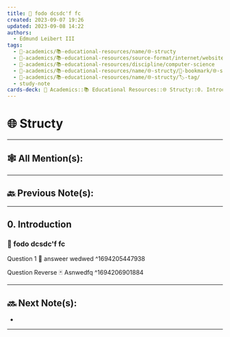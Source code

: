 ```yaml
---
title: 🐛 fodo dcsdc'f fc
created: 2023-09-07 19:26
updated: 2023-09-08 14:22
authors:
  - Edmund Leibert III
tags:
  - 🔴-academics/📚-educational-resources/name/🌐-structy
  - 🔴-academics/📚-educational-resources/source-format/internet/website
  - 🔴-academics/📚-educational-resources/discipline/computer-science
  - 🔴-academics/📚-educational-resources/name/🌐-structy/🔖-bookmark/🌐-structy/🌐-structy-▹-📋-table-of-contents/0-introduction/🐛-fodo-dcsdcf-fc
  - 🔴-academics/📚-educational-resources/name/🌐-structy/🏷️-tag/
  - study-note
cards-deck: 🔴 Academics::📚 Educational Resources::🌐 Structy::0. Introduction::🐛 fodo dcsdc'f fc
---
```


# 🌐 Structy

---

## 🕸️ All Mention(s): 

---

## 🔙 Previous Note(s):

---

## 0. Introduction

### 🐛 fodo dcsdc'f fc

Question 1 🎴 answeer wedwed ^1694205447938

Question Reverse 🃏 Asnwedfq ^1694206901884

---

## 🔜 Next Note(s):
- 

---

